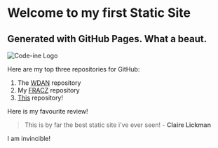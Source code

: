 # Welcome to my first Static Site

## Generated with GitHub Pages. What a beaut.

![Code-ine Logo](http://www.code-ine.website/img/Code-ine-logo.png)

Here are my top three repositories for GitHub:
1. The [WDAN](https://github.com/wdanuk) repository
2. My [FRACZ](https://github.com/Code-ine90/fracz) repository
3. [This](https://github.com/Code-ine90/code-ine90.github.io) repository!

Here is my favourite review!
> This is by far the best
> static site i've ever seen! - **Claire Lickman**

I am invincible!



<!--- ## Welcome to GitHub Pages

You can use the [editor on GitHub](https://github.com/Code-ine90/code-ine90.github.io/edit/master/README.md) to maintain and preview the content for your website in Markdown files.

Whenever you commit to this repository, GitHub Pages will run [Jekyll](https://jekyllrb.com/) to rebuild the pages in your site, from the content in your Markdown files.

### Markdown

Markdown is a lightweight and easy-to-use syntax for styling your writing. It includes conventions for

```markdown
Syntax highlighted code block

# Header 1
## Header 2
### Header 3

- Bulleted
- List

1. Numbered
2. List

**Bold** and _Italic_ and `Code` text

[Link](url) and ![Image](src)
```

For more details see [GitHub Flavored Markdown](https://guides.github.com/features/mastering-markdown/).

### Jekyll Themes

Your Pages site will use the layout and styles from the Jekyll theme you have selected in your [repository settings](https://github.com/Code-ine90/code-ine90.github.io/settings). The name of this theme is saved in the Jekyll `_config.yml` configuration file.

### Support or Contact

Having trouble with Pages? Check out our [documentation](https://help.github.com/categories/github-pages-basics/) or [contact support](https://github.com/contact) and we’ll help you sort it out. --->
